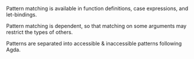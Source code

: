 Pattern matching is available in function definitions, case expressions, and let-bindings.

Pattern matching is dependent, so that matching on some arguments may restrict the types of others.

Patterns are separated into accessible & inaccessible patterns following Agda.

